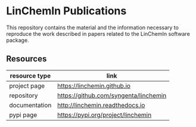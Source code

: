 # LinChemIn Publications
This repository contains the material and the information necessary to reproduce the work described in papers related to the LinChemIn software package.

## Resources
|resource type|link|
|---|---|
|project page|https://linchemin.github.io|
|repository|https://github.com/syngenta/linchemin   |
|documentation|http://linchemin.readthedocs.io|
|pypi page|https://pypi.org/project/linchemin|

